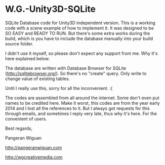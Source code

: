 W.G.-Unity3D-SQLite
===================

SQLite Database code for Unity3D independent version.
This is a working code with a scene example of how to implement it.
It was designed to be SO EASY and READY TO RUN.
But there's some extra works during the build, which is you have to include the database manually into your build source folder.

I didn't use it myself, so please don't expect any support from me.
Why it's here explained below.

The database are written with Database Browser for SQLite (http://sqlitebrowser.org/).
So there's no "create" query.
Only write to change value of existing tables.

Until I really use this, sorry for all the inconvenient. :(

The codes are assembled from all around the internet.
Some don't even put names to be credited here.
Make it worst, this codes are from the year early 2014 and I lost all the references to it.
But I always got requests for this through emails, and sometimes I reply very late, thus why it's here.
For the convenient of users.


Best regards,


Pangeran Wiguan

http://pangeranwiguan.com

http://wgcreativemedia.com
